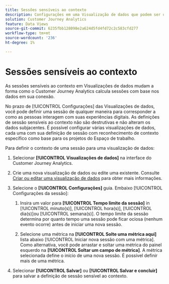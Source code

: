 ```yaml
---
title: Sessões sensíveis ao contexto
description: Configurações em uma Visualização de dados que podem ser usadas para definir sessões sensíveis ao contexto.
solution: Customer Journey Analytics
feature: Data Views
source-git-commit: 6235fbb128098e2a624d5fd4fd72c2c583cfd277
workflow-type: tm+mt
source-wordcount: '236'
ht-degree: 1%

---
```



# Sessões sensíveis ao contexto

As sessões sensíveis ao contexto em Visualizações de dados mudam a forma como o Customer Journey Analytics calcula sessões com base nos dados em sua conexão.

No prazo de [!UICONTROL Configurações] das Visualizações de dados, você pode definir uma sessão de qualquer maneira para corresponder a como as pessoas interagem com suas experiências digitais. As definições de sessão sensíveis ao contexto não são destrutivas e não alteram os dados subjacentes. É possível configurar várias visualizações de dados, cada uma com sua definição de sessão com reconhecimento de contexto específico como base para os projetos do Espaço de trabalho.

Para definir o contexto de uma sessão para uma visualização de dados:

1. Selecionar **[!UICONTROL Visualizações de dados]** na interface do Customer Journey Analytics.

1. Crie uma nova visualização de dados ou edite uma existente. Consulte [Criar ou editar uma visualização de dados](create-dataview.md) para obter mais informações.

1. Selecione o **[!UICONTROL Configurações]** guia. Embaixo [!UICONTROL Configurações da sessão]:

   1. Insira um valor para **[!UICONTROL Tempo limite da sessão]** in [!UICONTROL minuto(s)], [!UICONTROL hora(s)], [!UICONTROL dia(s)]ou [!UICONTROL semana(s)]. O tempo limite da sessão determina por quanto tempo uma sessão pode ficar ociosa (nenhum evento ocorre) antes de iniciar uma nova sessão.

   2. Selecione uma métrica na **[!UICONTROL Solte uma métrica aqui]** lista abaixo [!UICONTROL Iniciar nova sessão com uma métrica]. Como alternativa, você pode arrastar e soltar uma métrica do painel esquerdo na **[!UICONTROL Soltar um campo de métrica]**. A métrica selecionada define o início de uma nova sessão. É possível definir mais de uma métrica.

1. Selecionar **[!UICONTROL Salvar]** ou **[!UICONTROL Salvar e concluir]** para salvar a definição de sessão sensível ao contexto.

